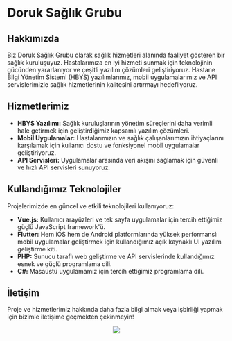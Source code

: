 # Doruk Sağlık Grubu

## Hakkımızda

Biz Doruk Sağlık Grubu olarak sağlık hizmetleri alanında faaliyet gösteren bir sağlık kuruluşuyuz. Hastalarımıza en iyi hizmeti sunmak için teknolojinin gücünden yararlanıyor ve çeşitli yazılım çözümleri geliştiriyoruz. Hastane Bilgi Yönetim Sistemi (HBYS) yazılımlarımız, mobil uygulamalarımız ve API servislerimizle sağlık hizmetlerinin kalitesini artırmayı hedefliyoruz.

## Hizmetlerimiz
- __HBYS Yazılımı:__ Sağlık kuruluşlarının yönetim süreçlerini daha verimli hale getirmek için geliştirdiğimiz kapsamlı yazılım çözümleri.
- __Mobil Uygulamalar:__ Hastalarımızın ve sağlık çalışanlarımızın ihtiyaçlarını karşılamak için kullanıcı dostu ve fonksiyonel mobil uygulamalar geliştiriyoruz.
- __API Servisleri:__ Uygulamalar arasında veri akışını sağlamak için güvenli ve hızlı API servisleri sunuyoruz.

## Kullandığımız Teknolojiler
Projelerimizde en güncel ve etkili teknolojileri kullanıyoruz:

- __Vue.js:__ Kullanıcı arayüzleri ve tek sayfa uygulamalar için tercih ettiğimiz güçlü JavaScript framework'ü.
- __Flutter:__ Hem iOS hem de Android platformlarında yüksek performanslı mobil uygulamalar geliştirmek için kullandığımız açık kaynaklı UI yazılım geliştirme kiti.
- __PHP:__ Sunucu taraflı web geliştirme ve API servislerinde kullandığımız esnek ve güçlü programlama dili.
- __C#:__ Masaüstü uygulamamız için tercih ettiğimiz programlama dili.

## İletişim
Proje ve hizmetlerimiz hakkında daha fazla bilgi almak veya işbirliği yapmak için bizimle iletişime geçmekten çekinmeyin!

<p align="center">
  <a href="">
    <img src="https://skillicons.dev/icons?i=vue,flutter,dart,php,cs" />
  </a>
</p>
